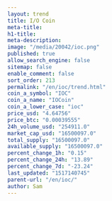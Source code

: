 ```yaml
---
layout: trend
title: I/O Coin
meta-title: 
h1-title: 
meta-description: 
image: "/media/20042/ioc.png"
published: true
allow_search_engine: false
sitemap: false
enable_comment: false
sort_order: 213
permalink: "/en/ioc/trend.html"
coin_a_symbol: "IOC"
coin_a_name: "IOCoin"
coin_a_lower_case: "ioc"
price_usd: "4.64756"
price_btc: "0.00039555"
24h_volume_usd: "254911.0"
market_cap_usd: "16500097.0"
total_supply: "16500097.0"
available_supply: "16500097.0"
percent_change_1h: "0.15"
percent_change_24h: "13.89"
percent_change_7d: "-23.24"
last_updated: "1517140745"
parent-url: "/en/ioc/"
author: Sam
---
```


